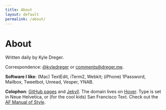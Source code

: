 ```yaml
---
title: About
layout: default
permalink: /about/
---
```

# About

Written daily by Kyle Dreger.

Correspondence: [@kyledreger](http://twitter.com/kyledreger) or <comments@dreger.me>.

**Software I like**: (Mac) TextEdit, iTerm2, Webkit; (iPhone) 1Password, Mailbox, Tweetbot, Unread, Vesper, YNAB.

**Colophon**: [GitHub pages](https://pages.github.com/) and [Jekyll](https://github.com/mojombo/jekyll). The domain lives on [Hover](http://hover.com). Type is set in Neue Helvetica, or (for the cool kids) San Francisco Text. Check out the [AF Manual of Style](/style-guide).
